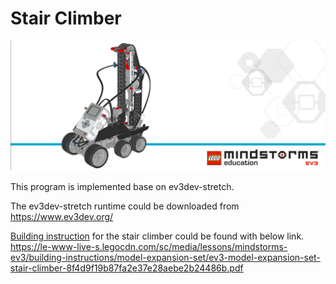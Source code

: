 # Stair Climber
![alt text](lego_stair_climber.png)

This program is implemented base on ev3dev-stretch.

The ev3dev-stretch runtime could be downloaded from https://www.ev3dev.org/

[Building instruction](https://le-www-live-s.legocdn.com/sc/media/lessons/mindstorms-ev3/building-instructions/model-expansion-set/ev3-model-expansion-set-stair-climber-8f4d9f19b87fa2e37e28aebe2b24486b.pdf) for the stair climber could be found with below link.
<https://le-www-live-s.legocdn.com/sc/media/lessons/mindstorms-ev3/building-instructions/model-expansion-set/ev3-model-expansion-set-stair-climber-8f4d9f19b87fa2e37e28aebe2b24486b.pdf>
